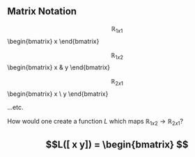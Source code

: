 ## Matrix Notation
$$\mathbb{R}_{1x1}$$
\begin{bmatrix}
x
\end{bmatrix}

$$\mathbb{R}_{1x2}$$
\begin{bmatrix}
x & y
\end{bmatrix}

$$\mathbb{R}_{2x1}$$
\begin{bmatrix}
x \\
y
\end{bmatrix}

...etc.

How would one create a function $L$ which maps $\mathbb{R}_{1x2}\rightarrow\mathbb{R}_{2x1}$?

$$L([ x y]) = \begin{bmatrix} $$
-